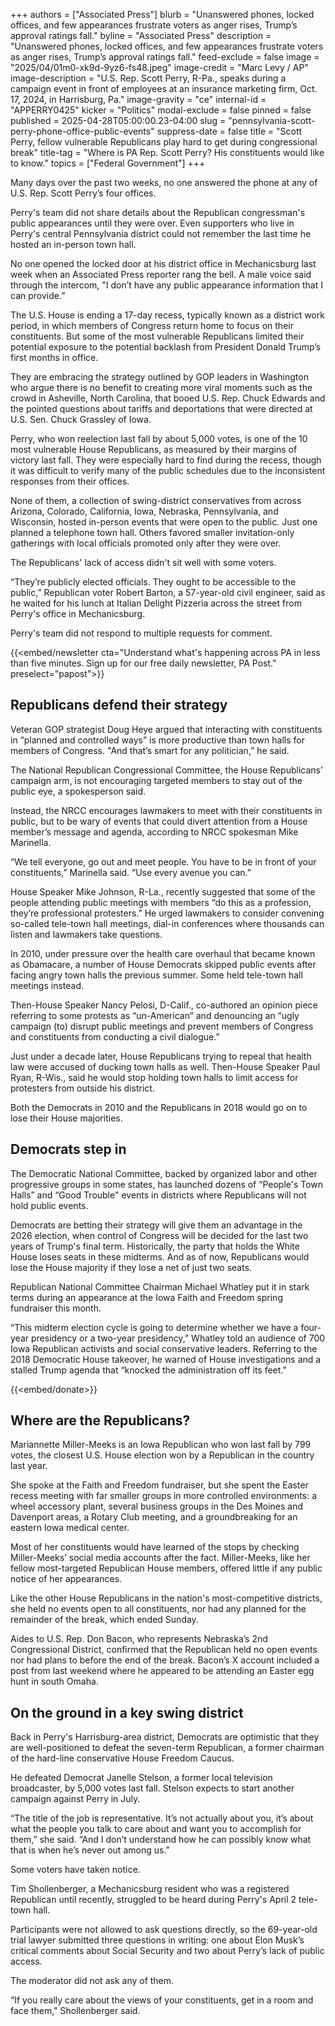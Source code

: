 +++
authors = ["Associated Press"]
blurb = "Unanswered phones, locked offices, and few appearances frustrate voters as anger rises, Trump’s approval ratings fall."
byline = "Associated Press"
description = "Unanswered phones, locked offices, and few appearances frustrate voters as anger rises, Trump’s approval ratings fall."
feed-exclude = false
image = "2025/04/01m0-xk9d-9yz6-fs48.jpeg"
image-credit = "Marc Levy / AP"
image-description = "U.S. Rep. Scott Perry, R-Pa., speaks during a campaign event in front of employees at an insurance marketing firm, Oct. 17, 2024, in Harrisburg, Pa."
image-gravity = "ce"
internal-id = "APPERRY0425"
kicker = "Politics"
modal-exclude = false
pinned = false
published = 2025-04-28T05:00:00.23-04:00
slug = "pennsylvania-scott-perry-phone-office-public-events"
suppress-date = false
title = "Scott Perry, fellow vulnerable Republicans play hard to get during congressional break"
title-tag = "Where is PA Rep. Scott Perry? His constituents would like to know."
topics = ["Federal Government"]
+++

Many days over the past two weeks, no one answered the phone at any of U.S. Rep. Scott Perry’s four offices.

Perry&#39;s team did not share details about the Republican congressman&#39;s public appearances until they were over. Even supporters who live in Perry&#39;s central Pennsylvania district could not remember the last time he hosted an in-person town hall.

No one opened the locked door at his district office in Mechanicsburg last week when an Associated Press reporter rang the bell. A male voice said through the intercom, &#34;I don’t have any public appearance information that I can provide.”

The U.S. House is ending a 17-day recess, typically known as a district work period, in which members of Congress return home to focus on their constituents. But some of the most vulnerable Republicans limited their potential exposure to the potential backlash from President Donald Trump’s first months in office.

They are embracing the strategy outlined by GOP leaders in Washington who argue there is no benefit to creating more viral moments such as the crowd in Asheville, North Carolina, that booed U.S. Rep. Chuck Edwards and the pointed questions about tariffs and deportations that were directed at U.S. Sen. Chuck Grassley of Iowa.

Perry, who won reelection last fall by about 5,000 votes, is one of the 10 most vulnerable House Republicans, as measured by their margins of victory last fall. They were especially hard to find during the recess, though it was difficult to verify many of the public schedules due to the inconsistent responses from their offices.

None of them, a collection of swing-district conservatives from across Arizona, Colorado, California, Iowa, Nebraska, Pennsylvania, and Wisconsin, hosted in-person events that were open to the public. Just one planned a telephone town hall. Others favored smaller invitation-only gatherings with local officials promoted only after they were over.

The Republicans&#39; lack of access didn&#39;t sit well with some voters.

“They’re publicly elected officials. They ought to be accessible to the public,” Republican voter Robert Barton, a 57-year-old civil engineer, said as he waited for his lunch at Italian Delight Pizzeria across the street from Perry&#39;s office in Mechanicsburg.

Perry&#39;s team did not respond to multiple requests for comment.

{{<embed/newsletter cta="Understand what&#39;s happening across PA in less than five minutes. Sign up for our free daily newsletter, PA Post." preselect="papost">}}

## Republicans defend their strategy

Veteran GOP strategist Doug Heye argued that interacting with constituents in “planned and controlled ways” is more productive than town halls for members of Congress. &#34;And that’s smart for any politician,” he said.

The National Republican Congressional Committee, the House Republicans’ campaign arm, is not encouraging targeted members to stay out of the public eye, a spokesperson said.

Instead, the NRCC encourages lawmakers to meet with their constituents in public, but to be wary of events that could divert attention from a House member’s message and agenda, according to NRCC spokesman Mike Marinella.

“We tell everyone, go out and meet people. You have to be in front of your constituents,” Marinella said. “Use every avenue you can.”

House Speaker Mike Johnson, R-La., recently suggested that some of the people attending public meetings with members “do this as a profession, they’re professional protesters.” He urged lawmakers to consider convening so-called tele-town hall meetings, dial-in conferences where thousands can listen and lawmakers take questions.

In 2010, under pressure over the health care overhaul that became known as Obamacare, a number of House Democrats skipped public events after facing angry town halls the previous summer. Some held tele-town hall meetings instead.

Then-House Speaker Nancy Pelosi, D-Calif., co-authored an opinion piece referring to some protests as “un-American” and denouncing an “ugly campaign (to) disrupt public meetings and prevent members of Congress and constituents from conducting a civil dialogue.”

Just under a decade later, House Republicans trying to repeal that health law were accused of ducking town halls as well. Then-House Speaker Paul Ryan, R-Wis., said he would stop holding town halls to limit access for protesters from outside his district.

Both the Democrats in 2010 and the Republicans in 2018 would go on to lose their House majorities.

## Democrats step in

The Democratic National Committee, backed by organized labor and other progressive groups in some states, has launched dozens of “People&#39;s Town Halls” and “Good Trouble&#34; events in districts where Republicans will not hold public events.

Democrats are betting their strategy will give them an advantage in the 2026 election, when control of Congress will be decided for the last two years of Trump&#39;s final term. Historically, the party that holds the White House loses seats in these midterms. And as of now, Republicans would lose the House majority if they lose a net of just two seats.

Republican National Committee Chairman Michael Whatley put it in stark terms during an appearance at the Iowa Faith and Freedom spring fundraiser this month.

“This midterm election cycle is going to determine whether we have a four-year presidency or a two-year presidency,” Whatley told an audience of 700 Iowa Republican activists and social conservative leaders. Referring to the 2018 Democratic House takeover, he warned of House investigations and a stalled Trump agenda that “knocked the administration off its feet.”

{{<embed/donate>}}

## Where are the Republicans?

Mariannette Miller-Meeks is an Iowa Republican who won last fall by 799 votes, the closest U.S. House election won by a Republican in the country last year.

She spoke at the Faith and Freedom fundraiser, but she spent the Easter recess meeting with far smaller groups in more controlled environments: a wheel accessory plant, several business groups in the Des Moines and Davenport areas, a Rotary Club meeting, and a groundbreaking for an eastern Iowa medical center.

Most of her constituents would have learned of the stops by checking Miller-Meeks’ social media accounts after the fact. Miller-Meeks, like her fellow most-targeted Republican House members, offered little if any public notice of her appearances.

Like the other House Republicans in the nation&#39;s most-competitive districts, she held no events open to all constituents, nor had any planned for the remainder of the break, which ended Sunday.

Aides to U.S. Rep. Don Bacon, who represents Nebraska’s 2nd Congressional District, confirmed that the Republican held no open events nor had plans to before the end of the break. Bacon’s X account included a post from last weekend where he appeared to be attending an Easter egg hunt in south Omaha.

## On the ground in a key swing district

Back in Perry&#39;s Harrisburg-area district, Democrats are optimistic that they are well-positioned to defeat the seven-term Republican, a former chairman of the hard-line conservative House Freedom Caucus.

He defeated Democrat Janelle Stelson, a former local television broadcaster, by 5,000 votes last fall. Stelson expects to start another campaign against Perry in July.

“The title of the job is representative. It’s not actually about you, it’s about what the people you talk to care about and want you to accomplish for them,” she said. “And I don’t understand how he can possibly know what that is when he’s never out among us.”

Some voters have taken notice.

Tim Shollenberger, a Mechanicsburg resident who was a registered Republican until recently, struggled to be heard during Perry&#39;s April 2 tele-town hall.

Participants were not allowed to ask questions directly, so the 69-year-old trial lawyer submitted three questions in writing: one about Elon Musk’s critical comments about Social Security and two about Perry’s lack of public access.

The moderator did not ask any of them.

“If you really care about the views of your constituents, get in a room and face them,&#34; Shollenberger said.<strong></strong>

